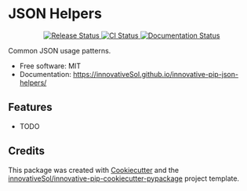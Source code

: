 # JSON Helpers


<p align="center">
<a href="https://pypi.python.org/pypi/innovative-pip-json-helpers">
    <img src="https://img.shields.io/pypi/v/innovative-pip-json-helpers.svg"
        alt = "Release Status">
</a>

<a href="https://github.com/innovativeSol/innovative-pip-json-helpers/actions">
    <img src="https://github.com/innovativeSol/innovative-pip-json-helpers/actions/workflows/main.yml/badge.svg?branch=release" alt="CI Status">
</a>

<a href="https://innovativeSol.github.io/innovative-pip-json-helpers/">
    <img src="https://img.shields.io/website/https/innovativeSol.github.io/innovative-pip-json-helpers/index.html.svg?label=docs&down_message=unavailable&up_message=available" alt="Documentation Status">
</a>
</p>


Common JSON usage patterns.



* Free software: MIT
* Documentation: <https://innovativeSol.github.io/innovative-pip-json-helpers/>



## Features

* TODO

## Credits

This package was created with [Cookiecutter](https://github.com/audreyr/cookiecutter) and the [innovativeSol/innovative-pip-cookiecutter-pypackage](https://github.com/innovativeSol/innovative-pip-cookiecutter-pypackage) project template.
